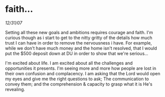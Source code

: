 # faith...

_12/31/07_

Setting all these new goals and ambitions requires courage and faith. I'm curious though as i start to get to the nitty gritty of the details how much trust I can have in order to remove the nervousness i have.
For example, while we don't have much money and the home isn't resolved, that I would put the $500 deposit down at DU in order to show that we're serious...

I'm excited about life. I am excited about all the challenges and opportunities it presents. I'm seeing more and more how people are lost in their own confusion and complacency.
I am asking that the Lord would open my eyes and give me the right questions to ask; The communication to convey them; and the comprehension & capacity to grasp what it is He's revealing.

